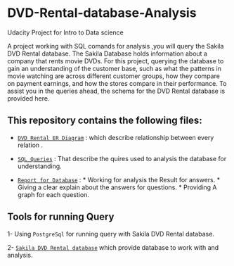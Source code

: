 # DVD-Rental-database-Analysis
Udacity Project for Intro to Data science


A project working with SQL comands for analysis ,you will query the Sakila DVD Rental database. 
The Sakila Database holds information about a company that rents movie DVDs. For this project, querying the database to gain an understanding of the customer base, such as what the patterns in movie watching are across different customer groups, how they compare on payment earnings, and how the stores compare in their performance. 
To assist you in the queries ahead, the schema for the DVD Rental database is provided here.

## This repository contains the following files:
 
 
 * [`DVD Rental ER Diagram`](https://github.com/hagar912/DVD-Rental-database-Analysis/blob/master/dvd-rental-erd-2.png) :
 which describe relationship between every relation .
 
 * [`SQL Queries`](https://github.com/hagar912/DVD-Rental-database-Analysis/blob/master/quires.txt) :
       That describe the quires used to analysis the database for understanding.
 
 * [`Report for Database`](https://github.com/hagar912/DVD-Rental-database-Analysis/blob/master/report.pdf) :
       * Working for analysis the Result for answers.
       * Giving a clear explain about the answers for questions.
       * Providing A graph for each question.
 
 
 
 ## Tools for running Query 
 
 1- Using `PostgreSql` for running query with Sakila DVD Rental database.
 
 2- [`Sakila DVD Rental database`](https://www.postgresqltutorial.com/postgresql-sample-database/) which provide database to work with and analysis.
